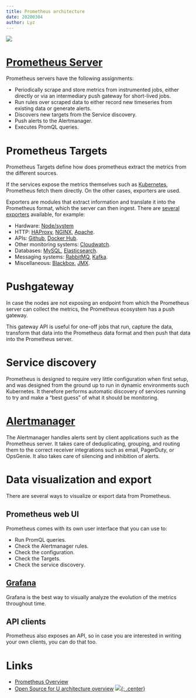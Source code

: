 ```yaml
---
title: Prometheus architecture
date: 20200304
author: Lyz
---
```


![ ](prometheus_architecture.png)

# [Prometheus Server](https://github.com/prometheus/prometheus)

Prometheus servers have the following assignments:

* Periodically scrape and store metrics from instrumented jobs, either directly
  or via an intermediary push gateway for short-lived jobs.
* Run rules over scraped data to either record new timeseries from existing data or
  generate alerts.
* Discovers new targets from the Service discovery.
* Push alerts to the Alertmanager.
* Executes PromQL queries.

# Prometheus Targets

Prometheus Targets define how does prometheus extract the metrics from the
different sources.

If the services expose the metrics themselves such as
[Kubernetes](kubernetes.md), Prometheus fetch them directly. On the other cases,
exporters are used.

Exporters are modules that extract information and translate it into the
Prometheus format, which the server can then ingest. There are [several
exporters](https://prometheus.io/docs/instrumenting/exporters/) available, for
example:

* Hardware: [Node/system](https://github.com/prometheus/node_exporter)
* HTTP: [HAProxy](https://github.com/prometheus/haproxy_exporter),
    [NGINX](https://github.com/knyar/nginx-lua-prometheus),
    [Apache](https://github.com/Lusitaniae/apache_exporter).
* APIs: [Github](https://github.com/infinityworksltd/github-exporter), [Docker
    Hub](https://github.com/infinityworksltd/docker-hub-exporter).
* Other monitoring systems:
    [Cloudwatch](https://github.com/prometheus/cloudwatch_exporter).
* Databases: [MySQL](https://github.com/rluisr/mysqlrouter_exporter),
    [Elasticsearch](https://github.com/justwatchcom/elasticsearch_exporter).
* Messaging systems: [RabbitMQ](https://github.com/kbudde/rabbitmq_exporter),
    [Kafka](https://github.com/danielqsj/kafka_exporter).
* Miscellaneous: [Blackbox](https://github.com/prometheus/blackbox_exporter),
    [JMX](https://github.com/prometheus/jmx_exporter).

# Pushgateway

In case the nodes are not exposing an endpoint from which the Prometheus server
can collect the metrics, the Prometheus ecosystem has a push gateway.

This gateway API is useful for one-off jobs that run, capture the data,
transform that data into the Prometheus data format and then push that data into
the Prometheus server.

# Service discovery

Prometheus is designed to require very little configuration when first setup,
and was designed from the ground up to run in dynamic environments such
Kubernetes. It therefore performs automatic discovery of services running to try
and make a “best guess” of what it should be monitoring.

# [Alertmanager](https://github.com/prometheus/alertmanager)

The Alertmanager handles alerts sent by client applications such as the
Prometheus server. It takes care of deduplicating, grouping, and routing them to
the correct receiver integrations such as email, PagerDuty, or OpsGenie. It also
takes care of silencing and inhibition of alerts.

# Data visualization and export

There are several ways to visualize or export data from Prometheus.

## Prometheus web UI

Prometheus comes with its own user interface that you can use to:

* Run PromQL queries.
* Check the Alertmanager rules.
* Check the configuration.
* Check the Targets.
* Check the service discovery.

## [Grafana](https://grafana.com/)

Grafana is the best way to visually analyze the evolution of the metrics
throughout time.

## API clients

Prometheus also exposes an API, so in case you are interested in writing your
own clients, you can do that too.

# Links

* [Prometheus Overview](https://prometheus.io/docs/introduction/overview/)
* [Open Source for U architecture overview](https://opensourceforu.com/2017/04/prometheus/)
[![](not-by-ai.svg){: .center}](https://notbyai.fyi)
